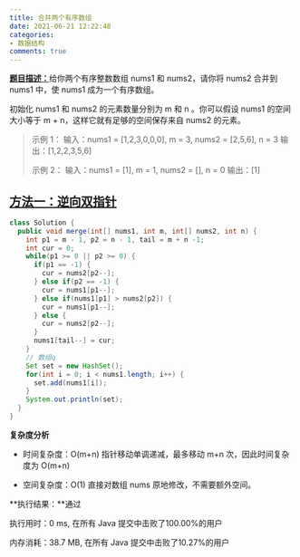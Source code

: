 ```yaml
---
title: 合并两个有序数组
date: 2021-06-21 12:22:48
categories:
- 数据结构
comments: true
---
```


[**题目描述：**](https://leetcode-cn.com/problems/merge-sorted-array/)给你两个有序整数数组 nums1 和 nums2，请你将 nums2 合并到 nums1 中，使 nums1 成为一个有序数组。

初始化 nums1 和 nums2 的元素数量分别为 m 和 n 。你可以假设 nums1 的空间大小等于 m + n，这样它就有足够的空间保存来自 nums2 的元素。

 <!-- more -->

> 示例 1：
> 输入：nums1 = [1,2,3,0,0,0], m = 3, nums2 = [2,5,6], n = 3
> 输出：[1,2,2,3,5,6]
>
> 示例 2：
> 输入：nums1 = [1], m = 1, nums2 = [], n = 0
> 输出：[1]



## [方法一：逆向双指针](https://leetcode-cn.com/problems/merge-sorted-array/solution/ni-xiang-shuang-zhi-zhen-he-bing-liang-g-ucgj/)

```java
class Solution {
  public void merge(int[] nums1, int m, int[] nums2, int n) {
    int p1 = m - 1, p2 = n - 1, tail = m + n -1;
    int cur = 0;
    while(p1 >= 0 || p2 >= 0) {
      if(p1 == -1) {
        cur = nums2[p2--];
      } else if(p2 == -1) {
        cur = nums1[p1--];
      } else if(nums1[p1] > nums2[p2]) {
        cur = nums1[p1--];
      } else {
        cur = nums2[p2--];
      }
      nums1[tail--] = cur;
    }
    // 数组q
    Set set = new HashSet();
    for(int i = 0; i < nums1.length; i++) {
      set.add(nums1[i]);
    }
    System.out.println(set);
  }
}
```

**复杂度分析**

- 时间复杂度：O(m+n)
  指针移动单调递减，最多移动 m+n 次，因此时间复杂度为 O(m+n)

- 空间复杂度：O(1)
  直接对数组 nums 原地修改，不需要额外空间。

**执行结果：**通过

执行用时：0 ms, 在所有 Java 提交中击败了100.00%的用户

内存消耗：38.7 MB, 在所有 Java 提交中击败了10.27%的用户